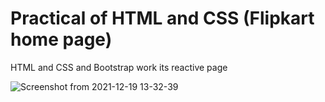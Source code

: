 # Practical of HTML and CSS (Flipkart home page)
HTML and CSS and Bootstrap work its reactive page


![Screenshot from 2021-12-19 13-32-39](https://user-images.githubusercontent.com/95664711/146668542-794736c8-b15e-4a0f-a2fb-472e8b5b76f7.png)
